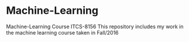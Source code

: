 # Machine-Learning
Machine-Learning Course ITCS-8156
This repository includes my work in the machine learning course taken in Fall/2016
